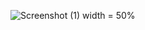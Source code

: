 ![Screenshot (1)](https://github.com/user-attachments/assets/9d246069-c5b4-499c-a2a5-795606c0a78a) width = 50%

